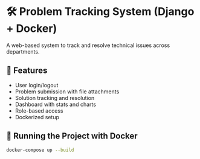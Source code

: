 # 🛠️ Problem Tracking System (Django + Docker)

A web-based system to track and resolve technical issues across departments.

## 🚀 Features

- User login/logout
- Problem submission with file attachments
- Solution tracking and resolution
- Dashboard with stats and charts
- Role-based access
- Dockerized setup

## 🐳 Running the Project with Docker

```bash
docker-compose up --build
